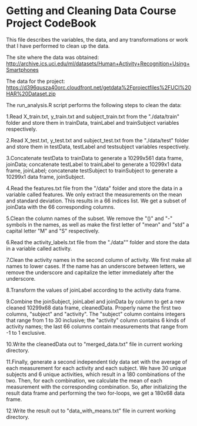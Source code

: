 # Getting and Cleaning Data Course Project CodeBook

This file describes the variables, the data, and any transformations or work that I have performed to clean up the data.

The site where the data was obtained:
http://archive.ics.uci.edu/ml/datasets/Human+Activity+Recognition+Using+Smartphones

The data for the project:
https://d396qusza40orc.cloudfront.net/getdata%2Fprojectfiles%2FUCI%20HAR%20Dataset.zip

The run_analysis.R script performs the following steps to clean the data:

1.Read X_train.txt, y_train.txt and subject_train.txt from the "./data/train" folder and store them in trainData, trainLabel and trainSubject variables respectively.

2.Read X_test.txt, y_test.txt and subject_test.txt from the "./data/test" folder and store them in testData, testLabel and testsubject variables respectively.

3.Concatenate testData to trainData to generate a 10299x561 data frame, joinData; concatenate testLabel to trainLabel to generate a 10299x1 data frame, joinLabel; concatenate testSubject to trainSubject to generate a 10299x1 data frame, joinSubject.

4.Read the features.txt file from the "/data" folder and store the data in a variable called features. We only extract the measurements on the mean and standard deviation. This results in a 66 indices list. We get a subset of joinData with the 66 corresponding columns.

5.Clean the column names of the subset. We remove the "()" and "-" symbols in the names, as well as make the first letter of "mean" and "std" a capital letter "M" and "S" respectively.

6.Read the activity_labels.txt file from the "./data"" folder and store the data in a variable called activity.

7.Clean the activity names in the second column of activity. We first make all names to lower cases. If the name has an underscore between letters, we remove the underscore and capitalize the letter immediately after the underscore.

8.Transform the values of joinLabel according to the activity data frame.

9.Combine the joinSubject, joinLabel and joinData by column to get a new cleaned 10299x68 data frame, cleanedData. Properly name the first two columns, "subject" and "activity". The "subject" column contains integers that range from 1 to 30 inclusive; the "activity" column contains 6 kinds of activity names; the last 66 columns contain measurements that range from -1 to 1 exclusive.

10.Write the cleanedData out to "merged_data.txt" file in current working directory.

11.Finally, generate a second independent tidy data set with the average of each measurement for each activity and each subject. We have 30 unique subjects and 6 unique activities, which result in a 180 combinations of the two. Then, for each combination, we calculate the mean of each measurement with the corresponding combination. So, after initializing the result data frame and performing the two for-loops, we get a 180x68 data frame.

12.Write the result out to "data_with_means.txt" file in current working directory.
